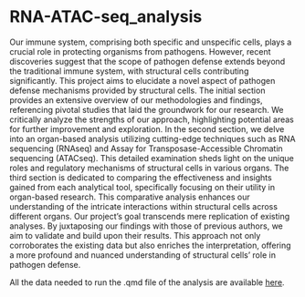 # RNA-ATAC-seq_analysis
Our immune system, comprising both specific and unspecific cells, plays a crucial role in protecting organisms from pathogens. However, recent discoveries suggest that the scope of pathogen defense extends beyond the traditional immune system, with structural cells contributing significantly. This project aims to elucidate a novel aspect of pathogen defense mechanisms provided by structural cells. The initial section provides an extensive overview of our methodologies and findings, referencing pivotal studies that laid the groundwork for our research. We critically analyze the strengths of our approach, highlighting potential areas for further improvement and exploration. In the second section, we delve into an organ-based analysis utilizing cutting-edge techniques such as RNA sequencing (RNAseq) and Assay for Transposase-Accessible Chromatin sequencing (ATACseq). This detailed examination sheds light on the unique roles and regulatory mechanisms of structural cells in various organs. The third section is dedicated to comparing the effectiveness and insights gained from each analytical tool, specifically focusing on their utility in organ-based research. This comparative analysis enhances our understanding of the intricate interactions within structural cells across different organs. Our project’s goal transcends mere replication of existing analyses. By juxtaposing our findings with those of previous authors, we aim to validate and build upon their results. This approach not only corroborates the existing data but also enriches the interpretation, offering a more profound and nuanced understanding of structural cells’ role in pathogen defense.

All the data needed to run the .qmd file of the analysis are available [here](https://drive.google.com/drive/folders/1u-L0MUTih4VVkhrFoqlZsw-ttSn-mBy8?usp=sharing).

